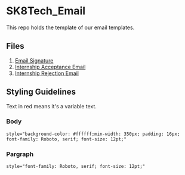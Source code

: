 # SK8Tech_Email

This repo holds the template of our email templates.

## Files

1. [Email Signature](signature.html)
1. [Internship Acceptance Email](hr/acceptance.html)
1. [Internship Rejection Email](hr/rejection.html) 

## Styling Guidelines

Text in red means it's a variable text.

### Body
```
style="background-color: #ffffff;min-width: 350px; padding: 16px; font-family: Roboto, serif; font-size: 12pt;"
```

### Pargraph

```
style="font-family: Roboto, serif; font-size: 12pt;"
```